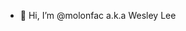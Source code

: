 - 👋 Hi, I’m @molonfac a.k.a Wesley Lee


<!---
molonfac/molonfac is a ✨ special ✨ repository because its `README.md` (this file) appears on your GitHub profile.
You can click the Preview link to take a look at your changes.
--->

